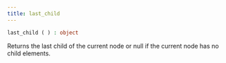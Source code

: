 ```yaml
---
title: last_child
---
```


```php
last_child ( ) : object
```

Returns the last child of the current node or null if the current node has no child elements.